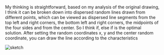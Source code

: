 
My thinking is straightforward, based on my analysis of the original drawing, I think it can be broken down into dispersed random lines drawn from different points, which can be viewed as dispersed line segments from the top left and right corners, the bottom left and right corners, the midpoints of the four sides and from the center. So I think if, else if is the optimal solution. After setting the random coordinates x, y and the center random coordinate, you can draw the line according to the characteristics

![sketch](https://imgpile.com/images/D9JQlS.jpg)